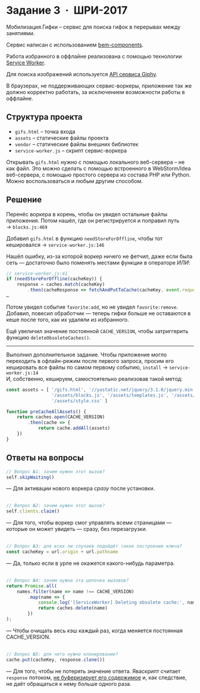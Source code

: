 # Задание 3  ·  ШРИ-2017

Мобилизация.Гифки – сервис для поиска гифок в перерывах между занятиями.

Сервис написан с использованием [bem-components](https://ru.bem.info/platform/libs/bem-components/5.0.0/).

Работа избранного в оффлайне реализована с помощью технологии [Service Worker](https://developer.mozilla.org/ru/docs/Web/API/Service_Worker_API/Using_Service_Workers).

Для поиска изображений используется [API сервиса Giphy](https://github.com/Giphy/GiphyAPI).

В браузерах, не поддерживающих сервис-воркеры, приложение так же должно корректно работать, 
за исключением возможности работы в оффлайне.

## Структура проекта

  * `gifs.html` – точка входа
  * `assets` – статические файлы проекта
  * `vendor` –  статические файлы внешних библиотек
  * `service-worker.js` – скрипт сервис-воркера

Открывать `gifs.html` нужно с помощью локального веб-сервера – не как файл. 
Это можно сделать с помощью встроенного в WebStorm/Idea веб-сервера, с помощью простого сервера
из состава PHP или Python. Можно воспользоваться и любым другим способом.

## Решение
Перенёс воркера в корень, чтобы он увидел остальные файлы приложения. Потом нашёл, где он регистрируется и поправил путь → `blocks.js:469`
  
Добавил `gifs.html` в функцию `needStoreForOffline`, чтобы тот кешировался → `service-worker.js:146`
  
Нашёл ошибку, из-за которой воркер ничего не фетчил, даже если была сеть — достаточно было поменять местами функции в операторе *ИЛИ*:
```javascript
// service-worker.js:41
if (needStoreForOffline(cacheKey)) {
    response = caches.match(cacheKey)
        .then(cacheResponse => fetchAndPutToCache(cacheKey, event.request) || cacheResponse);
…
```

Потом увидел событие `favorite:add`, но не увидел `favorite:remove`. Добавил, повесил обработчик — теперь гифки больше не оставаются в кеше после того, как их удаляли из избранного. 

Ещё увеличил значение постоянной `CACHE_VERSION`, чтобы затриггерить функцию `deleteObsoleteCaches()`.

---

Выполнил дополнительное задание. Чтобы приложение могло переходить в офлайн-режим после первого запроса, просим его кешировать все файлы по самом первому событию, `install` → `service-worker.js:14`  
И, собственно, кешируем, самостоятельно реализовав такой метод:
```javascript
const assets = [ '/gifs.html', '//yastatic.net/jquery/3.1.0/jquery.min.js',
                 '/assets/blocks.js', '/assets/templates.js', '/assets/star.svg',
                 '/assets/style.css' ]

function preCacheAllAssets() {
    return caches.open(CACHE_VERSION)
        .then(cache => {
            return cache.addAll(assets)
    })
}
```
  
  
## Ответы на вопросы
```javascript
// Вопрос №1: зачем нужен этот вызов?
self.skipWaiting()
```
— Для активации нового воркера *сразу* после установки.
<br><br>
  
```javascript
// Вопрос №2: зачем нужен этот вызов?
self.clients.claim()
```
— Для того, чтобы воркер смог управлять всеми страницами — которые он может увидеть — сразу, без перезагрузки.
<br><br>

```javascript
// Вопрос №3: для всех ли случаев подойдёт такое построение ключа?
const cacheKey = url.origin + url.pathname
```
— Да, только если в урле не окажется какого-нибудь параметра.
<br><br>

```javascript
// Вопрос №4: зачем нужна эта цепочка вызовов?
return Promise.all(
    names.filter(name => name !== CACHE_VERSION)
        .map(name => {
            console.log('[ServiceWorker] Deleting obsolete cache:', name)
            return caches.delete(name)
        })
);
```
— Чтобы очищать весь кэш каждый раз, когда меняется постоянная CACHE_VERSION.
<br><br>

```javascript
// Вопрос №5: для чего нужно клонирование?
cache.put(cacheKey, response.clone())
```
— Для того, чтобы не потерять значение ответа. Яваскрипт считает `response` потоком, [не буферизирует его содержимое](https://jakearchibald.com/2014/reading-responses/) и, как следствие, не даёт обращаться к нему больше одного раза.
<br><br>
